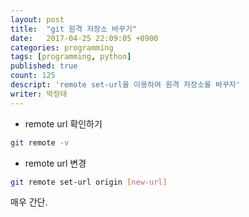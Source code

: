 ```yaml
---
layout: post
title:  "git 원격 저장소 바꾸기"
date:   2017-04-25 22:09:05 +0900
categories: programming
tags: [programming, python]
published: true
count: 125
descript: 'remote set-url을 이용하여 원격 저장소를 바꾸자'
writer: 박정태
---
```


- remote url 확인하기

```bash
git remote -v
```

- remote url 변경

```bash
git remote set-url origin [new-url]
```

매우 간단.